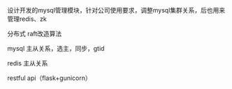 设计开发的mysql管理模块，针对公司使用要求，调整mysql集群关系，后也用来管理redis、zk

分布式 raft改造算法

mysql 主从关系，选主，同步，gtid

redis 主从关系

restful api（flask+gunicorn）
